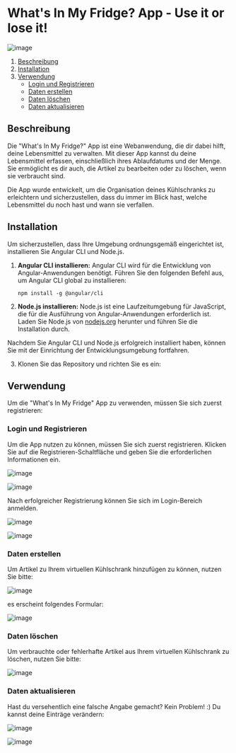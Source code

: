# What's In My Fridge? App - Use it or lose it!
![image](https://github.com/judusan/webtechno/assets/115874012/a3bde87f-88fd-43fc-b11b-b963fa5ce93d)

1. [Beschreibung](#beschreibung)
3. [Installation](#installation)
4. [Verwendung](#verwendung)
    - [Login und Registrieren](#login-und-registrieren)
    - [Daten erstellen](#daten-erstellen)
    - [Daten löschen](#daten-löschen)
    - [Daten aktualisieren](#daten-aktualisieren)

## Beschreibung
Die "What's In My Fridge?" App ist eine Webanwendung, die dir dabei hilft, deine Lebensmittel zu verwalten. Mit dieser App kannst du deine Lebensmittel erfassen, einschließlich ihres Ablaufdatums und der Menge. Sie ermöglicht es dir auch, die Artikel zu bearbeiten oder zu löschen, wenn sie verbraucht sind.

Die App wurde entwickelt, um die Organisation deines Kühlschranks zu erleichtern und sicherzustellen, dass du immer im Blick hast, welche Lebensmittel du noch hast und wann sie verfallen.

## Installation
Um sicherzustellen, dass Ihre Umgebung ordnungsgemäß eingerichtet ist, installieren Sie Angular CLI und Node.js.

1. **Angular CLI installieren:** Angular CLI wird für die Entwicklung von Angular-Anwendungen benötigt. Führen Sie den folgenden Befehl aus, um Angular CLI global zu installieren:

    ```
    npm install -g @angular/cli
    ```

2. **Node.js installieren:** Node.js ist eine Laufzeitumgebung für JavaScript, die für die Ausführung von Angular-Anwendungen erforderlich ist. Laden Sie Node.js von [nodejs.org](https://nodejs.org) herunter und führen Sie die Installation durch.

Nachdem Sie Angular CLI und Node.js erfolgreich installiert haben, können Sie mit der Einrichtung der Entwicklungsumgebung fortfahren.

3. Klonen Sie das Repository und richten Sie es ein:


## Verwendung
Um die "What's In My Fridge" App zu verwenden, müssen Sie sich zuerst registrieren:
### Login und Registrieren

Um die App nutzen zu können, müssen Sie sich zuerst registrieren. Klicken Sie auf die Registrieren-Schaltfläche und geben Sie die erforderlichen Informationen ein.

![image](https://github.com/judusan/webtechno/assets/115874012/5fb1431c-5a1d-4c27-971c-c2b5ddfa57b1)

![image](https://github.com/judusan/webtechno/assets/115874012/4fa2f83f-a835-4c1b-b795-9ee98d49e48f)

Nach erfolgreicher Registrierung können Sie sich im Login-Bereich anmelden.

![image](https://github.com/judusan/webtechno/assets/115874012/2907350b-deda-47c9-9c3d-9cb57fe6e435)

![image](https://github.com/judusan/webtechno/assets/115874012/c4e8b18d-2c9d-4170-8824-834cad5502f0)

### Daten erstellen
Um Artikel zu Ihrem virtuellen Kühlschrank hinzufügen zu können, nutzen Sie bitte:

![image](https://github.com/judusan/webtechno/assets/115874012/d2aaf5ac-8e72-44c6-8197-bf02ecc14e44)

es erscheint folgendes Formular:

![image](https://github.com/judusan/webtechno/assets/115874012/a52a4c7f-1c02-42e5-8ae1-c501d7dad7d7)

### Daten löschen
Um verbrauchte oder fehlerhafte Artikel aus Ihrem virtuellen Kühlschrank zu löschen, nutzen Sie bitte:

![image](https://github.com/judusan/webtechno/assets/115874012/8eba2abb-67f6-4600-9a42-f621a4f4c2db)

### Daten aktualisieren
Hast du versehentlich eine falsche Angabe gemacht? Kein Problem! :) Du kannst deine Einträge verändern:

![image](https://github.com/judusan/webtechno/assets/115874012/34646040-829e-4731-9bcb-6d12dcac2b13)

![image](https://github.com/judusan/webtechno/assets/115874012/8133566a-9bec-4569-ab11-d928bf3d9c7f)




